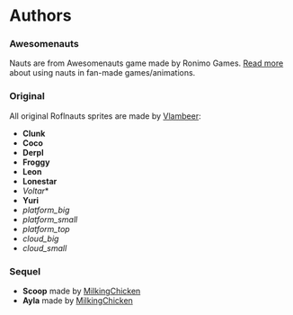 # Authors
### Awesomenauts
Nauts are from Awesomenauts game made by Ronimo Games. [Read more](https://www.awesomenauts.com/forum/viewtopic.php?f=12&t=22402) about using nauts in fan-made games/animations.

### Original
All original Roflnauts sprites are made by [Vlambeer](http://www.vlambeer.com/):
- **Clunk**
- **Coco**
- **Derpl**
- **Froggy**
- **Leon**
- **Lonestar**
- *Voltar**
- **Yuri**
- *platform_big*
- *platform_small*
- *platform_top*
- *cloud_big*
- *cloud_small*

### Sequel
- **Scoop** made by [MilkingChicken](https://www.awesomenauts.com/forum/memberlist.php?mode=viewprofile&u=26114)
- **Ayla** made by [MilkingChicken](https://www.awesomenauts.com/forum/memberlist.php?mode=viewprofile&u=26114)